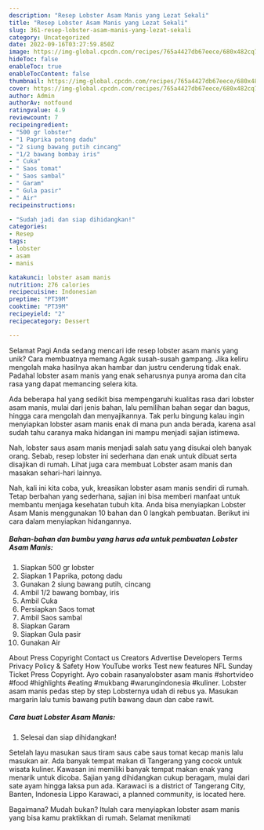 ```yaml
---
description: "Resep Lobster Asam Manis yang Lezat Sekali"
title: "Resep Lobster Asam Manis yang Lezat Sekali"
slug: 361-resep-lobster-asam-manis-yang-lezat-sekali
category: Uncategorized
date: 2022-09-16T03:27:59.850Z
image: https://img-global.cpcdn.com/recipes/765a4427db67eece/680x482cq70/lobster-asam-manis-foto-resep-utama.jpg
hideToc: false
enableToc: true
enableTocContent: false
thumbnail: https://img-global.cpcdn.com/recipes/765a4427db67eece/680x482cq70/lobster-asam-manis-foto-resep-utama.jpg
cover: https://img-global.cpcdn.com/recipes/765a4427db67eece/680x482cq70/lobster-asam-manis-foto-resep-utama.jpg
author: Admin
authorAv: notfound
ratingvalue: 4.9
reviewcount: 7
recipeingredient:
- "500 gr lobster"
- "1 Paprika potong dadu"
- "2 siung bawang putih cincang"
- "1/2 bawang bombay iris"
- " Cuka"
- " Saos tomat"
- " Saos sambal"
- " Garam"
- " Gula pasir"
- " Air"
recipeinstructions:

- "Sudah jadi dan siap dihidangkan!"
categories:
- Resep
tags:
- lobster
- asam
- manis

katakunci: lobster asam manis 
nutrition: 276 calories
recipecuisine: Indonesian
preptime: "PT39M"
cooktime: "PT39M"
recipeyield: "2"
recipecategory: Dessert

---
```



Selamat Pagi Anda sedang mencari ide resep lobster asam manis yang unik? Cara membuatnya memang Agak susah-susah gampang. Jika keliru mengolah maka hasilnya akan hambar dan justru cenderung tidak enak. Padahal lobster asam manis yang enak seharusnya punya aroma dan cita rasa yang dapat memancing selera kita.


Ada beberapa hal yang sedikit bisa mempengaruhi kualitas rasa dari lobster asam manis, mulai dari jenis bahan, lalu pemilihan bahan segar dan bagus, hingga cara mengolah dan menyajikannya. Tak perlu bingung kalau ingin menyiapkan lobster asam manis enak di mana pun anda berada, karena asal sudah tahu caranya maka hidangan ini mampu menjadi sajian istimewa.

Nah, lobster saus asam manis menjadi salah satu yang disukai oleh banyak orang. Sebab, resep lobster ini sederhana dan enak untuk dibuat serta disajikan di rumah. Lihat juga cara membuat Lobster asam manis dan masakan sehari-hari lainnya.


Nah, kali ini kita coba, yuk, kreasikan lobster asam manis sendiri di rumah. Tetap berbahan yang sederhana, sajian ini bisa memberi manfaat untuk membantu menjaga kesehatan tubuh kita. Anda bisa menyiapkan Lobster Asam Manis menggunakan 10 bahan dan 0 langkah pembuatan. Berikut ini cara dalam menyiapkan hidangannya.

<!--inarticleads1-->

##### Bahan-bahan dan bumbu yang harus ada untuk pembuatan Lobster Asam Manis:

1. Siapkan 500 gr lobster
1. Siapkan 1 Paprika, potong dadu
1. Gunakan 2 siung bawang putih, cincang
1. Ambil 1/2 bawang bombay, iris
1. Ambil  Cuka
1. Persiapkan  Saos tomat
1. Ambil  Saos sambal
1. Siapkan  Garam
1. Siapkan  Gula pasir
1. Gunakan  Air


About Press Copyright Contact us Creators Advertise Developers Terms Privacy Policy &amp; Safety How YouTube works Test new features NFL Sunday Ticket Press Copyright. Ayo cobain rasanyalobster asam manis #shortvideo #food #highlights #eating #mukbang #warungindonesia #kuliner. Lobster asam manis pedas step by step Lobsternya udah di rebus ya. Masukan margarin lalu tumis bawang putih bawang daun dan cabe rawit. 

<!--inarticleads2-->

##### Cara buat Lobster Asam Manis:


1. Selesai dan siap dihidangkan!

Setelah layu masukan saus tiram saus cabe saus tomat kecap manis lalu masukan air. Ada banyak tempat makan di Tangerang yang cocok untuk wisata kuliner. Kawasan ini memiliki banyak tempat makan enak yang menarik untuk dicoba. Sajian yang dihidangkan cukup beragam, mulai dari sate ayam hingga laksa pun ada. Karawaci is a district of Tangerang City, Banten, Indonesia Lippo Karawaci, a planned community, is located here. 

Bagaimana? Mudah bukan? Itulah cara menyiapkan lobster asam manis yang bisa kamu praktikkan di rumah. Selamat menikmati
